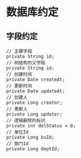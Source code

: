 # 数据库约定

## 字段约定

    // 主键字段
    private String id;
    // 树结构的父字段
    private String id;
    // 创建时间
    private Date createAt;
    // 更新时间
    private Date updateAt;
    // 创建人
    private Long creator;
    // 更新人
    private Long updater;
    // 逻辑删除的标识
    private int delStatus = 0;
    // 单位Id
    private Long buId;
    // 部门Id
    private Long deptId;
